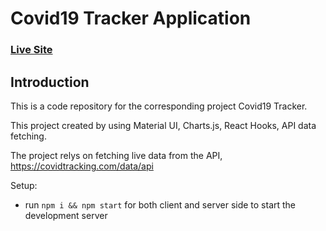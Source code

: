 # Covid19 Tracker Application

### [Live Site](https://covid19-tracker-c121c.web.app/)

## Introduction
This is a code repository for the corresponding project Covid19 Tracker. 

This project created by using   Material UI, Charts.js, React Hooks, API data fetching.

The project relys on fetching  live data from the API, https://covidtracking.com/data/api

Setup:
- run ```npm i && npm start``` for both client and server side to start the development server
